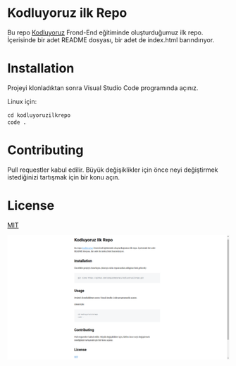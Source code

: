 # Kodluyoruz ilk Repo
Bu repo [Kodluyoruz](https://www.kodluyoruz.org) Frond-End eğitiminde oluşturduğumuz ilk repo. İçerisinde bir adet README dosyası, bir adet de index.html barındırıyor.

# Installation
Projeyi klonladıktan sonra Visual Studio Code programında açınız.

Linux için:
```
cd kodluyoruzilkrepo
code .
```
# Contributing
Pull requestler kabul edilir. Büyük değişiklikler için önce neyi değiştirmek istediğinizi tartışmak için bir konu açın.
# License
[MIT](https://choosealicense.com/licenses/mit/)


![Image](https://raw.githubusercontent.com/Kodluyoruz/taskforce/main/git/odev1/figures/markdown.png)